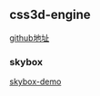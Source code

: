## css3d-engine

[github地址](https://github.com/shrekshrek/css3d-engine)

### skybox

[skybox-demo](https://rengarxiao.com/elfin-demo/vr/css3d-engine/skybox.html)
